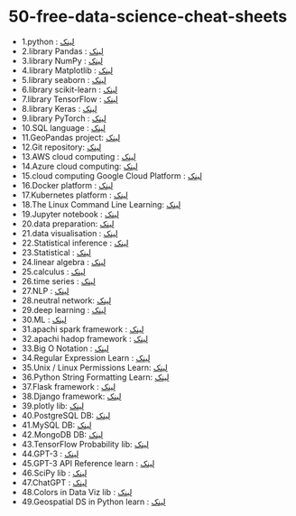 # 50-free-data-science-cheat-sheets
- 1.python : [لینک](https://www.pythoncheatsheet.org/)
- 2.library Pandas : [لینک](https://pandas.pydata.org/Pandas_Cheat_Sheet.pdf)
- 3.library NumPy : [لینک](https://s3.amazonaws.com/assets.datacamp.com/blog_assets/Numpy_Python_Cheat_Sheet.pdf)
- 4.library Matplotlib : [لینک](https://s3.amazonaws.com/assets.datacamp.com/blog_assets/Python_Matplotlib_Cheat_Sheet.pdf)
- 5.library seaborn : [لینک](https://s3.amazonaws.com/assets.datacamp.com/blog_assets/Python_Seaborn_Cheat_Sheet.pdf)
- 6.library scikit-learn : [لینک](https://s3.amazonaws.com/assets.datacamp.com/blog_assets/Python_Seaborn_Cheat_Sheet.pdf)
- 7.library TensorFlow : [لینک](https://www.altoros.com/blog/tensorflow-cheat-sheet/)
- 8.library Keras : [لینک](https://www.datacamp.com/cheat-sheet/keras-cheat-sheet-neural-networks-in-python)
- 9.library PyTorch : [لینک](https://www.sznajdman.com/wp-content/uploads/2018/02/pytorch-cheat.jpg)
- 10.SQL language : [لینک](https://www.sqltutorial.org/sql-cheat-sheet/)
- 11.GeoPandas project: [لینک](https://github.com/prasunkgupta/python-cheat-sheets/blob/master/geopandas-shapely-geopy.ipynb)
- 12.Git repository: [لینک](https://education.github.com/git-cheat-sheet-education.pdf)
- 13.AWS cloud computing : [لینک](https://tutorialsdojo.com/aws-cheat-sheets/)
- 14.Azure cloud computing: [لینک](https://tutorialsdojo.com/microsoft-azure-cheat-sheets/)
- 15.cloud computing Google Cloud Platform : [لینک](https://cloud.google.com/blog/products/gcp/5-google-cloud-product-cheat-sheets-2021)
- 16.Docker platform : [لینک](https://dockerlabs.collabnix.com/docker/cheatsheet/)
- 17.Kubernetes platform : [لینک](https://kubernetes.io/docs/reference/kubectl/quick-reference/)
- 18.The Linux Command Line Learning: [لینک](https://cheatography.com/davechild/cheat-sheets/linux-command-line/)
- 19.Jupyter notebook : [لینک](https://www.datacamp.com/cheat-sheet/jupyter-notebook-cheat-sheet)
- 20.data preparation: [لینک](https://www.rstudio.com/wp-content/uploads/2015/02/data-wrangling-cheatsheet.pdf)
- 21.data visualisation : [لینک](https://www.data-to-viz.com/)
- 22.Statistical inference : [لینک](https://web.mit.edu/~csvoss/Public/usabo/stats_handout.pdf)
- 23.Statistical : [لینک](https://static1.squarespace.com/static/54bf3241e4b0f0d81bf7ff36/t/55e9494fe4b011aed10e48e5/1441352015658/probability_cheatsheet.pdf)
- 24.linear algebra : [لینک](https://souravsengupta.com/cds2016/lectures/Savov_Notes.pdf)
- 25.calculus : [لینک](https://tutorial.math.lamar.edu/pdf/Calculus_Cheat_Sheet_All.pdf)
- 26.time series : [لینک](https://raw.githubusercontent.com/rstudio/cheatsheets/main/time-series.pdf)
- 27.NLP : [لینک](https://www.kdnuggets.com/2022/12/top-5-nlp-cheat-sheets-beginners-professional.html)
- 28.neutral network: [لینک](https://stanford.edu/~shervine/teaching/cs-229/cheatsheet-deep-learning)
- 29.deep learning : [لینک](https://medium.com/hackernoon/deep-learning-cheat-sheet-25421411e460)
- 30.ML : [لینک](https://www.datacamp.com/cheat-sheet/machine-learning-cheat-sheet)
- 31.apachi spark framework : [لینک](https://s3.amazonaws.com/assets.datacamp.com/blog_assets/PySpark_Cheat_Sheet_Python.pdf)
- 32.apachi hadop framework : [لینک]()
- 33.Big O Notation : [لینک]()
- 34.Regular Expression Learn : [لینک]()
- 35.Unix / Linux Permissions Learn: [لینک]()
- 36.Python String Formatting Learn: [لینک]()
- 37.Flask framework : [لینک]()
- 38.Django framework: [لینک]()
- 39.plotly lib: [لینک]()
- 40.PostgreSQL DB: [لینک]()
- 41.MySQL DB: [لینک]()
- 42.MongoDB DB: [لینک]()
- 43.TensorFlow Probability lib: [لینک]()
- 44.GPT-3 : [لینک]()
- 45.GPT-3 API Reference learn : [لینک]()
- 46.SciPy lib : [لینک]()
- 47.ChatGPT : [لینک]()
- 48.Colors in Data Viz lib : [لینک]()
- 49.Geospatial DS in Python learn : [لینک]()
